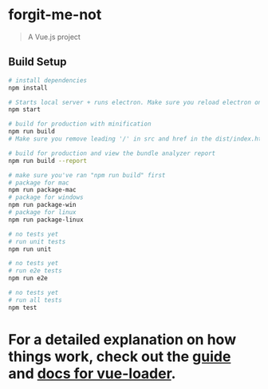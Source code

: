 # forgit-me-not

> A Vue.js project

## Build Setup

``` bash
# install dependencies
npm install

# Starts local server + runs electron. Make sure you reload electron once the server is running so it displays correct content
npm start

# build for production with minification
npm run build
# Make sure you remove leading '/' in src and href in the dist/index.html

# build for production and view the bundle analyzer report
npm run build --report

# make sure you've ran "npm run build" first
# package for mac
npm run package-mac
# package for windows
npm run package-win
# package for linux
npm run package-linux

# no tests yet
# run unit tests
npm run unit

# no tests yet
# run e2e tests
npm run e2e

# no tests yet
# run all tests
npm test
```

For a detailed explanation on how things work, check out the [guide](http://vuejs-templates.github.io/webpack/) and [docs for vue-loader](http://vuejs.github.io/vue-loader).
=======
